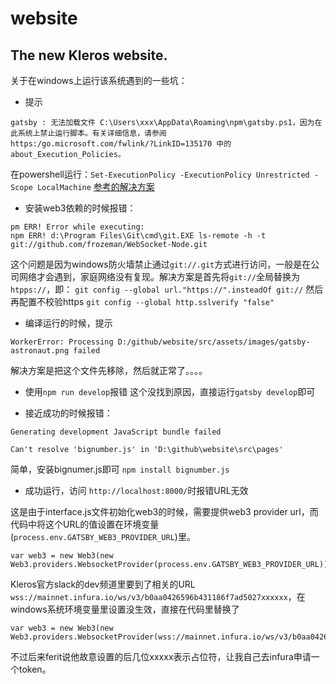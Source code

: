 # website
The new Kleros website.
------------------------------------
关于在windows上运行该系统遇到的一些坑：

- 提示
```
gatsby : 无法加载文件 C:\Users\xxx\AppData\Roaming\npm\gatsby.ps1，因为在此系统上禁止运行脚本。有关详细信息，请参阅
https:/go.microsoft.com/fwlink/?LinkID=135170 中的 about_Execution_Policies。
````

在powershell运行：`Set-ExecutionPolicy -ExecutionPolicy Unrestricted -Scope LocalMachine`
[参考的解决方案](https://github.com/gatsbyjs/gatsby/issues/16907)

- 安装web3依赖的时候报错：
```
pm ERR! Error while executing:
npm ERR! d:\Program Files\Git\cmd\git.EXE ls-remote -h -t git://github.com/frozeman/WebSocket-Node.git
```

这个问题是因为windows防火墙禁止通过`git://.git`方式进行访问，一般是在公司网络才会遇到，家庭网络没有复现。解决方案是首先将`git://`全局替换为`htpps://`，即：
 `git config --global url."https://".insteadOf git://`
然后再配置不校验https
`git config --global http.sslverify "false"`

- 编译运行的时候，提示
```
WorkerError: Processing D:/github/website/src/assets/images/gatsby-astronaut.png failed
```
解决方案是把这个文件先移除，然后就正常了。。。。

- 使用`npm run develop`报错
这个没找到原因，直接运行`gatsby develop`即可

- 接近成功的时候报错：
```
Generating development JavaScript bundle failed

Can't resolve 'bignumber.js' in 'D:\github\website\src\pages'
```
简单，安装bignumer.js即可 `npm install bignumber.js`

- 成功运行，访问  `http://localhost:8000/`时报错URL无效

这是由于interface.js文件初始化web3的时候，需要提供web3 provider url，而代码中将这个URL的值设置在环境变量(`process.env.GATSBY_WEB3_PROVIDER_URL`)里。
```
var web3 = new Web3(new Web3.providers.WebsocketProvider(process.env.GATSBY_WEB3_PROVIDER_URL))
```
Kleros官方slack的dev频道里要到了相关的URL `wss://mainnet.infura.io/ws/v3/b0aa0426596b431186f7ad5027xxxxxx`，在windows系统环境变量里设置没生效，直接在代码里替换了
```
var web3 = new Web3(new Web3.providers.WebsocketProvider(wss://mainnet.infura.io/ws/v3/b0aa0426596b431186f7ad5027xxxxxx))
```
不过后来ferit说他故意设置的后几位xxxxx表示占位符，让我自己去infura申请一个token。
